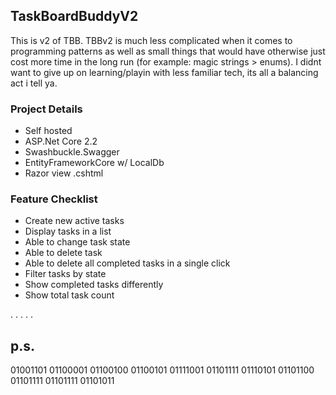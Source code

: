## TaskBoardBuddyV2

This is v2 of TBB. TBBv2 is much less complicated when it comes to programming patterns as well as small things that would have otherwise just cost more time in the long run (for example: magic strings > enums). I didnt want to give up on learning/playin with less familiar tech, its all a balancing act i tell ya.

### Project Details
- Self hosted
- ASP.Net Core 2.2
- Swashbuckle.Swagger
- EntityFrameworkCore w/ LocalDb
- Razor view .cshtml

### Feature Checklist
- Create new active tasks
- Display tasks in a list
- Able to change task state
- Able to delete task
- Able to delete all completed tasks in a single click
- Filter tasks by state
- Show completed tasks differently
- Show total task count

.
.
.
.
.

## p.s. 

01001101 01100001 01100100 01100101  01111001 01101111 01110101  01101100 01101111 01101111 01101011
